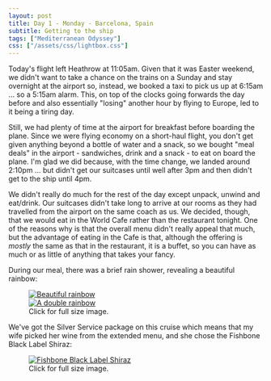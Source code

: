 ```yaml
---
layout: post
title: Day 1 - Monday - Barcelona, Spain
subtitle: Getting to the ship
tags: ["Mediterranean Odyssey"]
css: ["/assets/css/lightbox.css"]
---
```

Today's flight left Heathrow at 11:05am. Given that it was Easter weekend, we didn't want to take a chance on the trains on a Sunday and stay overnight at the airport so, instead, we booked a taxi to pick us up at 6:15am ... so a 5:15am alarm. This, on top of the clocks going forwards the day before and also essentially "losing" another hour by flying to Europe, led to it being a tiring day.

Still, we had plenty of time at the airport for breakfast before boarding the plane. Since we were flying economy on a short-haul flight, you don't get given anything beyond a bottle of water and a snack, so we bought "meal deals" in the airport - sandwiches, drink and a snack - to eat on board the plane. I'm glad we did because, with the time change, we landed around 2:10pm ... but didn't get our suitcases until well after 3pm and then didn't get to the ship until 4pm.

We didn't really do much for the rest of the day except unpack, unwind and eat/drink. Our suitcases didn't take long to arrive at our rooms as they had travelled from the airport on the same coach as us. We decided, though, that we would eat in the World Cafe rather than the restaurant tonight. One of the reasons why is that the overall menu didn't really appeal that much, but the advantage of eating in the Cafe is that, although the offering is *mostly* the same as that in the restaurant, it is a buffet, so you can have as much or as little of anything that takes your fancy.

During our meal, there was a brief rain shower, revealing a beautiful rainbow:

<figure>
    <div class="d-flex flex-row flex-wrap" style="gap: 5px">
        <div class="p-2">
            <a href="https://res.cloudinary.com/dxbtkgnyh/image/upload/v1712146658/2024-viking-mediterranean-odyssey/PXL_20240401_172108046_d6hkpa.jpg"
                data-lightbox="rainbow" data-title="Beautiful rainbow">
                <img src="https://res.cloudinary.com/dxbtkgnyh/image/upload/t_Thumbnail/v1712146658/2024-viking-mediterranean-odyssey/PXL_20240401_172108046_d6hkpa.jpg"
                    alt="Beautiful rainbow">
            </a>
        </div>
        <div class="p-2">
            <a href="https://res.cloudinary.com/dxbtkgnyh/image/upload/v1712146672/2024-viking-mediterranean-odyssey/PXL_20240401_172155266.MP_kq5u9f.jpg"
                data-lightbox="rainbow" data-title="A double rainbow">
                <img src="https://res.cloudinary.com/dxbtkgnyh/image/upload/t_Thumbnail/v1712146672/2024-viking-mediterranean-odyssey/PXL_20240401_172155266.MP_kq5u9f.jpg"
                    alt="A double rainbow">
            </a>
        </div>
    </div>
    <figcaption>Click for full size image.</figcaption>
</figure>

We've got the Silver Service package on this cruise which means that my wife picked her wine from the extended menu, and she chose the Fishbone Black Label Shiraz:

<figure>
<a href="https://www.fishbonewines.com.au/cdn/shop/files/Fishbone_BLACK_Shiraz_NV.png?v=1708487763&width=1200" data-lightbox="image-1" data-title="Fishbone Black Label Shiraz">
<img src="https://www.fishbonewines.com.au/cdn/shop/files/Fishbone_BLACK_Shiraz_NV.png?v=1708487763&width=200" alt="Fishbone Black Label Shiraz">
</a>
<figcaption>Click for full size image.</figcaption>
</figure>

<script src="/assets/js/lightbox-plus-jquery.js"></script>
